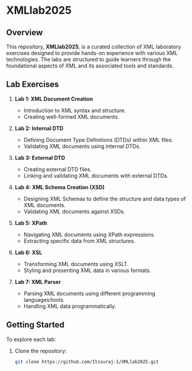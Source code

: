 # XMLlab2025

## Overview

This repository, **XMLlab2025**, is a curated collection of XML laboratory exercises designed to provide hands-on experience with various XML technologies. The labs are structured to guide learners through the foundational aspects of XML and its associated tools and standards.

## Lab Exercises

1. **Lab 1: XML Document Creation**
   - Introduction to XML syntax and structure.
   - Creating well-formed XML documents.

2. **Lab 2: Internal DTD**
   - Defining Document Type Definitions (DTDs) within XML files.
   - Validating XML documents using internal DTDs.

3. **Lab 3: External DTD**
   - Creating external DTD files.
   - Linking and validating XML documents with external DTDs.

4. **Lab 4: XML Schema Creation (XSD)**
   - Designing XML Schemas to define the structure and data types of XML documents.
   - Validating XML documents against XSDs.

5. **Lab 5: XPath**
   - Navigating XML documents using XPath expressions.
   - Extracting specific data from XML structures.

6. **Lab 6: XSL**
   - Transforming XML documents using XSLT.
   - Styling and presenting XML data in various formats.

7. **Lab 7: XML Parser**
   - Parsing XML documents using different programming languages/tools.
   - Handling XML data programmatically.

## Getting Started

To explore each lab:

1. Clone the repository:
   ```bash
   git clone https://github.com/Itssuraj-1/XMLlab2025.git
